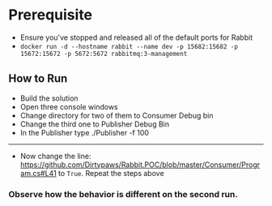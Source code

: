 # Prerequisite

* Ensure you've stopped and released all of the default ports for Rabbit
* `docker run -d --hostname rabbit --name dev -p 15682:15682 -p 15672:15672 -p 5672:5672 rabbitmq:3-management`

## How to Run

* Build the solution
* Open three console windows
* Change directory for two of them to Consumer Debug bin
* Change the third one to Publisher Debug Bin
* In the Publisher type ./Publisher -f 100

---

* Now change the line: https://github.com/Dirtypaws/Rabbit.POC/blob/master/Consumer/Program.cs#L41 to `True`. Repeat the steps above

### Observe how the behavior is different on the second run.